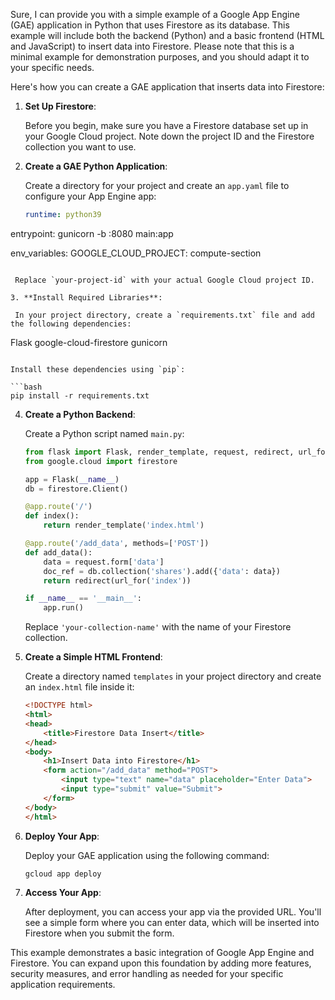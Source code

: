 Sure, I can provide you with a simple example of a Google App Engine (GAE) application in Python that uses Firestore as its database. This example will include both the backend (Python) and a basic frontend (HTML and JavaScript) to insert data into Firestore. Please note that this is a minimal example for demonstration purposes, and you should adapt it to your specific needs.

Here's how you can create a GAE application that inserts data into Firestore:

1. **Set Up Firestore**:

   Before you begin, make sure you have a Firestore database set up in your Google Cloud project. Note down the project ID and the Firestore collection you want to use.

2. **Create a GAE Python Application**:

   Create a directory for your project and create an `app.yaml` file to configure your App Engine app:

   ```yaml
   runtime: python39
entrypoint: gunicorn -b :8080 main:app

env_variables:
  GOOGLE_CLOUD_PROJECT: compute-section
  ```

   Replace `your-project-id` with your actual Google Cloud project ID.

3. **Install Required Libraries**:

   In your project directory, create a `requirements.txt` file and add the following dependencies:

   ```
   Flask
   google-cloud-firestore
   gunicorn
   ```

   Install these dependencies using `pip`:

   ```bash
   pip install -r requirements.txt
   ```

4. **Create a Python Backend**:

   Create a Python script named `main.py`:

   ```python
   from flask import Flask, render_template, request, redirect, url_for
   from google.cloud import firestore

   app = Flask(__name__)
   db = firestore.Client()

   @app.route('/')
   def index():
       return render_template('index.html')

   @app.route('/add_data', methods=['POST'])
   def add_data():
       data = request.form['data']
       doc_ref = db.collection('shares').add({'data': data})
       return redirect(url_for('index'))

   if __name__ == '__main__':
       app.run()
   ```

   Replace `'your-collection-name'` with the name of your Firestore collection.

5. **Create a Simple HTML Frontend**:

   Create a directory named `templates` in your project directory and create an `index.html` file inside it:

   ```html
   <!DOCTYPE html>
   <html>
   <head>
       <title>Firestore Data Insert</title>
   </head>
   <body>
       <h1>Insert Data into Firestore</h1>
       <form action="/add_data" method="POST">
           <input type="text" name="data" placeholder="Enter Data">
           <input type="submit" value="Submit">
       </form>
   </body>
   </html>
   ```

6. **Deploy Your App**:

   Deploy your GAE application using the following command:

   ```bash
   gcloud app deploy
   ```

7. **Access Your App**:

   After deployment, you can access your app via the provided URL. You'll see a simple form where you can enter data, which will be inserted into Firestore when you submit the form.

This example demonstrates a basic integration of Google App Engine and Firestore. You can expand upon this foundation by adding more features, security measures, and error handling as needed for your specific application requirements.
